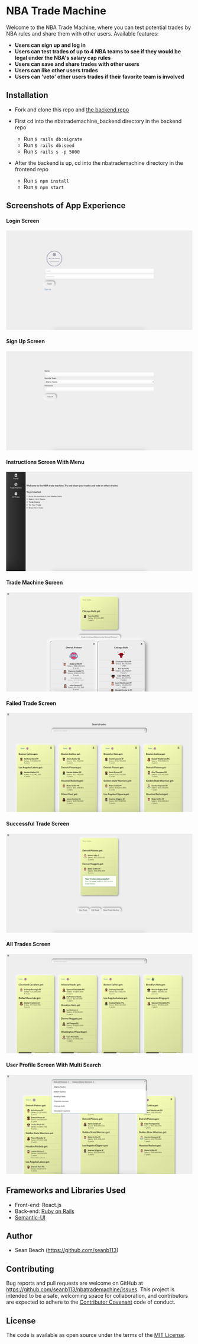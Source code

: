 # NBA Trade Machine
Welcome to the NBA Trade Machine, where you can test potential trades by NBA rules and share them with other users. 
Available features:
- **Users can sign up and log in**
- **Users can test trades of up to 4 NBA teams to see if they would be legal under the NBA's salary cap rules**
- **Users can save and share trades with other users**
- **Users can like other users trades**
- **Users can 'veto' other users trades if their favorite team is involved**
## Installation

- Fork and clone this repo and [the backend repo](https://github.com/seanb113/nbatrademachine_backend)

- First cd into the nbatrademachine_backend directory in the backend repo
  - Run `$ rails db:migrate`
  - Run `$ rails db:seed`
  - Run `$ rails s -p 5000`
- After the backend is up, cd into the nbatrademachine directory in the frontend repo
  - Run `$ npm install`
  - Run `$ npm start`

## Screenshots of App Experience

#### Login Screen
![Login Screen](./public/img/login.png) 

#### Sign Up Screen
![Sign Up Screen](./public/img/signup.png)

#### Instructions Screen With Menu
![Instructions Screen With Menu](./public/img/instruction.png) 

#### Trade Machine Screen
![Trade Machine Screen](./public/img/machine.png) 

#### Failed Trade Screen
![Failed Trade Screen](./public/img/failed.png) 

#### Successful Trade Screen
![Successful Trade Screen](./public/img/success.png)

#### All Trades Screen
![All Trades Screen](./public/img/alltrades.png)

#### User Profile Screen With Multi Search
![User Profile Screen](./public/img/search.png) 

## Frameworks and Libraries Used

- Front-end: React.js
- Back-end: [Ruby on Rails](https://github.com/rails/rails)
- [Semantic-UI](https://semantic-ui.com/)

## Author
- Sean Beach (https://github.com/seanb113)

## Contributing
Bug reports and pull requests are welcome on GitHub at https://github.com/seanb113/nbatrademachine/issues. This project is intended to be a safe, welcoming space for collaboration, and contributors are expected to adhere to the [Contributor Covenant](http://contributor-covenant.org) code of conduct.

## License

The code is available as open source under the terms of the [MIT License](https://opensource.org/licenses/MIT).
